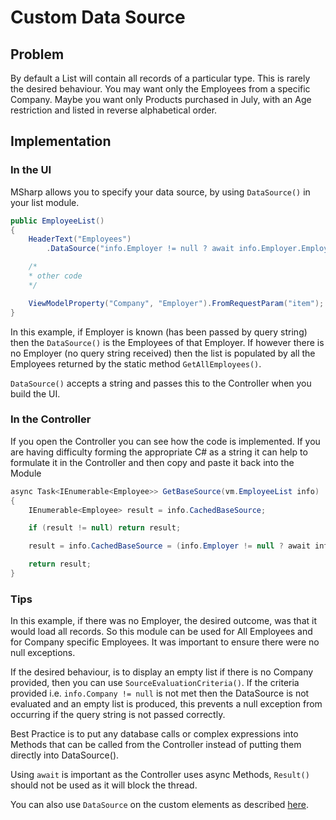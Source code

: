 # Custom Data Source

## Problem

By default a List will contain all records of a particular type. This is rarely the desired behaviour. You may want only the Employees from a specific Company. Maybe you want only Products purchased in July, with an Age restriction and listed in reverse alphabetical order. 

## Implementation

### In the UI

MSharp allows you to specify your data source, by using `DataSource()` in your list module.

```csharp
public EmployeeList()
{
    HeaderText("Employees")
        .DataSource("info.Employer != null ? await info.Employer.Employees.GetList() : await Employee.GetAllEmployees()");

    /*
    * other code
    */

    ViewModelProperty("Company", "Employer").FromRequestParam("item");
}

```

In this example, if Employer is known (has been passed by query string) then the `DataSource()` is the Employees of that Employer. If however there is no Employer (no query string received) then the list is populated by all the Employees returned by the static method `GetAllEmployees()`.

`DataSource()` accepts a string and passes this to the Controller when you build the UI.

### In the Controller

If you open the Controller you can see how the code is implemented.
If you are having difficulty forming the appropriate C# as a string it can help to formulate it in the Controller and then copy and paste it back into the Module

```csharp
async Task<IEnumerable<Employee>> GetBaseSource(vm.EmployeeList info)
{
    IEnumerable<Employee> result = info.CachedBaseSource;

    if (result != null) return result;

    result = info.CachedBaseSource = (info.Employer != null ? await info.Employer.Employees.GetList() : await Employee.GetAllEmployees()).ToList();

    return result;
}
```

### Tips

In this example, if there was no Employer, the desired outcome, was that it would load all records. So this module can be used for All Employees and for Company specific Employees. It was important to ensure there were no null exceptions.

If the desired behaviour, is to display an empty list if there is no Company provided, then you can use `SourceEvaluationCriteria()`. If the criteria provided i.e. `info.Company != null` is not met then the DataSource is not evaluated and an empty list is produced, this prevents a null exception from occurring if the query string is not passed correctly.

Best Practice is to put any database calls or complex expressions into Methods that can be called from the Controller instead of putting them directly into DataSource().

Using `await` is important as the Controller uses async Methods, `Result()` should not be used as it will block the thread.

You can also use `DataSource` on the custom elements as described [here](https://www.msharp.co.uk/#/how-to/formModules/customLoadAndSave).
